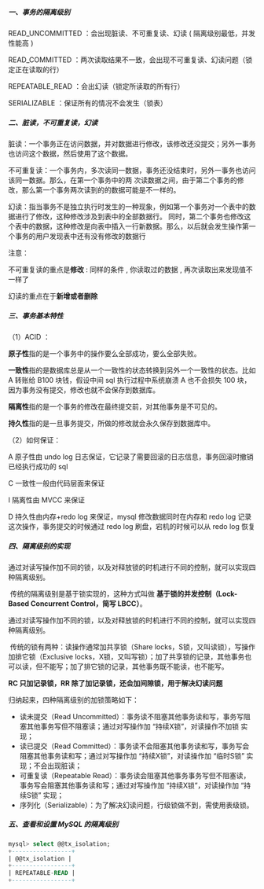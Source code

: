 ##### 一、事务的隔离级别

READ_UNCOMMITTED ：会出现脏读、不可重复读、幻读 ( 隔离级别最低，并发性能高 )

READ_COMMITTED ：两次读取结果不一致，会出现不可重复读、幻读问题（锁定正在读取的行）

REPEATABLE_READ ：会出幻读（锁定所读取的所有行）

SERIALIZABLE ：保证所有的情况不会发生（锁表）



##### 二、脏读，不可重复读，幻读

脏读：一个事务正在访问数据，并对数据进行修改，该修改还没提交；另外一事务也访问这个数据，然后使用了这个数据。

不可重复读：一个事务内，多次读同一数据，事务还没结束时，另外一事务也访问该同一数据。那么，在第一个事务中的两 次读数据之间，由于第二个事务的修改，那么第一个事务两次读到的的数据可能是不一样的。

幻读：指当事务不是独立执行时发生的一种现象，例如第一个事务对一个表中的数据进行了修改，这种修改涉及到表中的全部数据行。 同时，第二个事务也修改这个表中的数据，这种修改是向表中插入一行新数据。那么，以后就会发生操作第一个事务的用户发现表中还有没有修改的数据行



注意：

不可重复读的重点是**修改** : 同样的条件 ,  你读取过的数据 ,  再次读取出来发现值不一样了 

幻读的重点在于**新增或者删除** 



##### 三、事务基本特性

（1）ACID ：

**原子性**指的是一个事务中的操作要么全部成功，要么全部失败。

**一致性**指的是数据库总是从一个一致性的状态转换到另外一个一致性的状态。比如 A 转账给 B100 块钱，假设中间 sql 执行过程中系统崩溃 A 也不会损失 100 块，因为事务没有提交，修改也就不会保存到数据库。

**隔离性**指的是一个事务的修改在最终提交前，对其他事务是不可见的。

**持久性**指的是一旦事务提交，所做的修改就会永久保存到数据库中。

（2）如何保证：

A 原子性由 undo log 日志保证，它记录了需要回滚的日志信息，事务回滚时撤销已经执行成功的 sql

C 一致性一般由代码层面来保证

I 隔离性由 MVCC 来保证

D 持久性由内存+redo log 来保证，mysql 修改数据同时在内存和 redo log 记录这次操作，事务提交的时候通过 redo log 刷盘，宕机的时候可以从 redo log 恢复



##### 四、隔离级别的实现

​		通过对读写操作加不同的锁，以及对释放锁的时机进行不同的控制，就可以实现四种隔离级别。

​		传统的隔离级别是基于锁实现的，这种方式叫做 **基于锁的并发控制（Lock-Based Concurrent Control，简写 LBCC）**。

​		通过对读写操作加不同的锁，以及对释放锁的时机进行不同的控制，就可以实现四种隔离级别。

​		传统的锁有两种：读操作通常加共享锁（Share locks，S锁，又叫读锁），写操作加排它锁（Exclusive locks，X锁，又叫写锁）；加了共享锁的记录，其他事务也可以读，但不能写；加了排它锁的记录，其他事务既不能读，也不能写。



**RC 只加记录锁，RR 除了加记录锁，还会加间隙锁，用于解决幻读问题**



归纳起来，四种隔离级别的加锁策略如下：

- 读未提交（Read Uncommitted）：事务读不阻塞其他事务读和写，事务写阻塞其他事务写但不阻塞读；通过对写操作加 “持续X锁”，对读操作不加锁 实现；
- 读已提交（Read Committed）：事务读不会阻塞其他事务读和写，事务写会阻塞其他事务读和写；通过对写操作加 “持续X锁”，对读操作加 “临时S锁” 实现；不会出现脏读；
- 可重复读（Repeatable Read）：事务读会阻塞其他事务事务写但不阻塞读，事务写会阻塞其他事务读和写；通过对写操作加 “持续X锁”，对读操作加 “持续S锁” 实现；
- 序列化（Serializable）：为了解决幻读问题，行级锁做不到，需使用表级锁。



##### 五、查看和设置 MySQL 的隔离级别

```sql
mysql> select @@tx_isolation;
+-----------------+
| @@tx_isolation |
+-----------------+
| REPEATABLE-READ |
+-----------------+
```